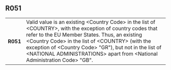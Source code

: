 ## R051
<table>
 <tr>
  <th>
   R051
  </th>
  <td>
   Valid value is an existing &lt;Country Code&gt; in the list of &lt;COUNTRY&gt;, with the exception of country codes that refer to the EU Member States. Thus, an existing &lt;Country Code&gt; in the list of &lt;COUNTRY&gt; (with the exception of &lt;Country Code&gt; "GR"), but not in the list of &lt;NATIONAL ADMINISTRATIONS&gt; apart from &lt;National Administration Code&gt; "GB".
  </td>
 </tr>
</table>
